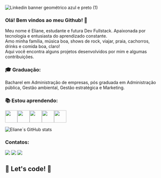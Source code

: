 ![Linkedin banner geométrico azul  e preto (1)](https://user-images.githubusercontent.com/74771176/174901848-c6568ba9-b438-424b-883e-47729f3e865e.png)


### Olá! Bem vindos ao meu Github! 👋

Meu nome é Eliane, estudante e futura Dev Fullstack. Apaixonada por tecnologia e entusiasta do aprendizado constante.<br>Amo minha família, música boa, shows de rock, viajar, praia, cachorros, drinks e comida boa, claro! 
<br>Aqui você encontra alguns projetos desenvolvidos por mim e algumas contribuições.

### :mortar_board: Graduação:
Bacharel em Administração de empresas, pós graduada em Administração pública, Gestão ambiental, Gestão estratégica e Marketing.

### :books: Estou aprendendo:

<img src="https://cdn.jsdelivr.net/gh/devicons/devicon/icons/html5/html5-original-wordmark.svg" width="40" height="40"/><img src="https://cdn.jsdelivr.net/gh/devicons/devicon/icons/css3/css3-original-wordmark.svg"  width="40" height="40"/><img src="https://cdn.jsdelivr.net/gh/devicons/devicon/icons/javascript/javascript-original.svg" width="40" height="40"/><img src="https://cdn.jsdelivr.net/gh/devicons/devicon/icons/java/java-original-wordmark.svg" width="40" height="40"/><img src="https://cdn.jsdelivr.net/gh/devicons/devicon/icons/angularjs/angularjs-original.svg" width="40" height="40"/>

![Eliane`s GitHub stats](https://github-readme-stats.vercel.app/api?username=ElianeCruz&count_private=true)


### Contatos:

<div>
<a href="https://instagram.com/lih_cruz_" target="_blank"><img src="https://img.shields.io/badge/-Instagram-%23E4405F?style=for-the-badge&logo=instagram&logoColor=white" target="_blank"></a>
<a href = "mailto:elisabino@gmail.com"><img src="https://img.shields.io/badge/Gmail-D14836?style=for-the-badge&logo=gmail&logoColor=white" target="_blank"></a>
<a href="https://www.linkedin.com/in/elianesfcruz" target="_blank"><img src="https://img.shields.io/badge/-LinkedIn-%230077B5?style=for-the-badge&logo=linkedin&logoColor=white" target="_blank"></a>   
</div>

## 🚀 Let's code! 🚀

<!--
**ElianeCruz/ElianeCruz** is a ✨ _special_ ✨ repository because its `README.md` (this file) appears on your GitHub profile.

